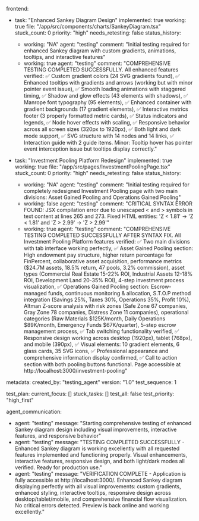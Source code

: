 frontend:
  - task: "Enhanced Sankey Diagram Design"
    implemented: true
    working: true
    file: "/app/src/components/charts/SankeyDiagram.tsx"
    stuck_count: 0
    priority: "high"
    needs_retesting: false
    status_history:
      - working: "NA"
        agent: "testing"
        comment: "Initial testing required for enhanced Sankey diagram with custom gradients, animations, tooltips, and interactive features"
      - working: true
        agent: "testing"
        comment: "COMPREHENSIVE TESTING COMPLETED SUCCESSFULLY. All enhanced features verified: ✅ Custom gradient colors (24 SVG gradients found), ✅ Enhanced tooltips with gradients and arrows (working but with minor pointer event issue), ✅ Smooth loading animations with staggered timing, ✅ Shadow and glow effects (43 elements with shadows), ✅ Manrope font typography (95 elements), ✅ Enhanced container with gradient backgrounds (17 gradient elements), ✅ Interactive metrics footer (3 properly formatted metric cards), ✅ Status indicators and legends, ✅ Node hover effects with scaling, ✅ Responsive behavior across all screen sizes (320px to 1920px), ✅ Both light and dark mode support, ✅ SVG structure with 14 nodes and 14 links, ✅ Interaction guide with 2 guide items. Minor: Tooltip hover has pointer event interception issue but tooltips display correctly."

  - task: "Investment Pooling Platform Redesign"
    implemented: true
    working: true
    file: "/app/src/pages/InvestmentPoolingPage.tsx"
    stuck_count: 0
    priority: "high"
    needs_retesting: false
    status_history:
      - working: "NA"
        agent: "testing"
        comment: "Initial testing required for completely redesigned Investment Pooling page with two main divisions: Asset Gained Pooling and Operations Gained Pooling"
      - working: false
        agent: "testing"
        comment: "CRITICAL SYNTAX ERROR FOUND: JSX compilation error due to unescaped < and > symbols in text content at lines 265 and 273. Fixed HTML entities: 'Z < 1.81' → 'Z &lt; 1.81' and 'Z > 2.99' → 'Z &gt; 2.99'"
      - working: true
        agent: "testing"
        comment: "COMPREHENSIVE TESTING COMPLETED SUCCESSFULLY AFTER SYNTAX FIX. All Investment Pooling Platform features verified: ✅ Two main divisions with tab interface working perfectly, ✅ Asset Gained Pooling section: High endowment pay structure, higher return percentage for FinPercent, collaborative asset acquisition, performance metrics ($24.7M assets, 18.5% return, 47 pools, 3.2% commission), asset types (Commercial Real Estate 15-22% ROI, Industrial Assets 12-18% ROI, Development Land 20-35% ROI), 4-step investment process visualization, ✅ Operations Gained Pooling section: Escrow-managed funds, continuous monitoring & allocation, S.T.O.P method integration (Savings 25%, Taxes 30%, Operations 35%, Profit 10%), Altman Z-score analysis with risk zones (Safe Zone 67 companies, Gray Zone 78 companies, Distress Zone 11 companies), operational categories (Raw Materials $125K/month, Daily Operations $89K/month, Emergency Funds $67K/quarter), 5-step escrow management process, ✅ Tab switching functionality verified, ✅ Responsive design working across desktop (1920px), tablet (768px), and mobile (390px), ✅ Visual elements: 10 gradient elements, 6 glass cards, 35 SVG icons, ✅ Professional appearance and comprehensive information display confirmed, ✅ Call to action section with both pooling buttons functional. Page accessible at http://localhost:3000/investment-pooling"

metadata:
  created_by: "testing_agent"
  version: "1.0"
  test_sequence: 1

test_plan:
  current_focus: []
  stuck_tasks: []
  test_all: false
  test_priority: "high_first"

agent_communication:
  - agent: "testing"
    message: "Starting comprehensive testing of enhanced Sankey diagram design including visual improvements, interactive features, and responsive behavior"
  - agent: "testing"
    message: "TESTING COMPLETED SUCCESSFULLY - Enhanced Sankey diagram is working excellently with all requested features implemented and functioning properly. Visual enhancements, interactive features, responsive design, and both light/dark modes all verified. Ready for production use."
  - agent: "testing"
    message: "VERIFICATION COMPLETE - Application is fully accessible at http://localhost:3000/. Enhanced Sankey diagram displaying perfectly with all visual improvements: custom gradients, enhanced styling, interactive tooltips, responsive design across desktop/tablet/mobile, and comprehensive financial flow visualization. No critical errors detected. Preview is back online and working excellently."